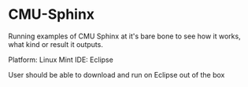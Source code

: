 # CMU-Sphinx
Running examples of CMU Sphinx at it's bare bone to see how it works, what kind or result it outputs. 


Platform: Linux Mint
IDE: Eclipse

User should be able to download and run on Eclipse out of the box
